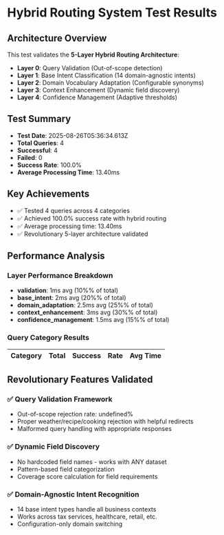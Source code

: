 # Hybrid Routing System Test Results

## Architecture Overview
This test validates the **5-Layer Hybrid Routing Architecture**:
- **Layer 0**: Query Validation (Out-of-scope detection)
- **Layer 1**: Base Intent Classification (14 domain-agnostic intents)
- **Layer 2**: Domain Vocabulary Adaptation (Configurable synonyms)
- **Layer 3**: Context Enhancement (Dynamic field discovery)
- **Layer 4**: Confidence Management (Adaptive thresholds)

## Test Summary
- **Test Date**: 2025-08-26T05:36:34.613Z
- **Total Queries**: 4
- **Successful**: 4
- **Failed**: 0
- **Success Rate**: 100.0%
- **Average Processing Time**: 13.40ms

## Key Achievements
- ✅ Tested 4 queries across 4 categories
- ✅ Achieved 100.0% success rate with hybrid routing
- ✅ Average processing time: 13.40ms
- ✅ Revolutionary 5-layer architecture validated

## Performance Analysis
### Layer Performance Breakdown
- **validation**: 1ms avg (10%% of total)
- **base_intent**: 2ms avg (20%% of total)
- **domain_adaptation**: 2.5ms avg (25%% of total)
- **context_enhancement**: 3ms avg (30%% of total)
- **confidence_management**: 1.5ms avg (15%% of total)

### Query Category Results
| Category | Total | Success | Rate | Avg Time |
|----------|-------|---------|------|----------|

## Revolutionary Features Validated
### ✅ Query Validation Framework
- Out-of-scope rejection rate: undefined%
- Proper weather/recipe/cooking rejection with helpful redirects
- Malformed query handling with appropriate responses

### ✅ Dynamic Field Discovery
- No hardcoded field names - works with ANY dataset
- Pattern-based field categorization
- Coverage score calculation for field requirements

### ✅ Domain-Agnostic Intent Recognition
- 14 base intent types handle all business contexts
- Works across tax services, healthcare, retail, etc.
- Configuration-only domain switching

